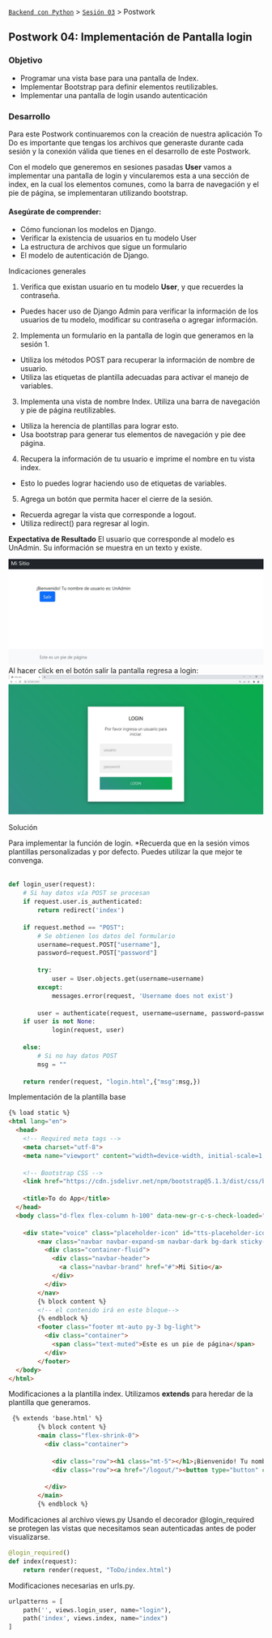 [`Backend con Python`](../../Readme.md) > [`Sesión 03`](../Readme.md) > Postwork
## Postwork 04: Implementación de Pantalla login

### Objetivo
- Programar una vista base para una pantalla de Index.
- Implementar Bootstrap para definir elementos reutilizables.
- Implementar una pantalla de login usando autenticación

### Desarrollo

Para este Postwork continuaremos con la creación de nuestra aplicación To Do es importante que tengas los archivos que generaste durante cada sesión y la conexión válida que tienes en el desarrollo de este Postwork.

Con el modelo que generemos en sesiones pasadas __User__  vamos a implementar una pantalla de login y vincularemos esta a una sección de index, en la cual los elementos comunes, como la barra de navegación y el pie de página, se implementaran utilizando bootstrap.


#### Asegúrate de comprender:
- Cómo funcionan los modelos en Django.
- Verificar la existencia de usuarios en tu modelo User
- La estructura de archivos que sigue un formulario
- El modelo de autenticación de Django.



Indicaciones generales

1. Verifica que existan usuario en tu modelo __User__, y que recuerdes la contraseña.
- Puedes hacer uso de Django Admin para verificar la información de los usuarios de tu modelo, modificar su contraseña o agregar información.


2. Implementa un formulario en la pantalla de login que generamos en la sesión 1.
- Utiliza los métodos POST para recuperar la información de nombre de usuario.
- Utiliza las etiquetas de plantilla adecuadas para activar el manejo de variables.


3. Implementa una vista de nombre Index. Utiliza una barra de navegación y pie de página reutilizables.
- Utiliza la herencia de plantillas para lograr esto.
- Usa bootstrap para generar tus elementos de navegación y pie dee página.

4. Recupera la información de tu usuario e imprime el nombre en tu vista index.
- Esto lo puedes lograr haciendo uso de etiquetas de variables.


5. Agrega un botón que permita hacer el cierre de la sesión.
- Recuerda agregar la vista que corresponde a logout.
- Utiliza  redirect() para regresar al login.


__Expectativa de Resultado__
El usuario que corresponde al modelo es UnAdmin. Su información se muestra en un texto y existe.

![](postwork2.jpg)
Al hacer click en el botón salir la pantalla regresa a login:
![](postwork1.jpg)


<summary>
Solución</summary>

Para implementar la función de login. *Recuerda que en la sesión vimos plantillas personalizadas y por defecto. Puedes utilizar la que mejor te convenga.

```python

def login_user(request):
    # Si hay datos vía POST se procesan
    if request.user.is_authenticated:
        return redirect('index')

    if request.method == "POST":
        # Se obtienen los datos del formulario
        username=request.POST["username"],
        password=request.POST["password"]

        try:
            user = User.objects.get(username=username)
        except:
            messages.error(request, 'Username does not exist')

        user = authenticate(request, username=username, password=password)
    if user is not None:
            login(request, user)

    else:
        # Si no hay datos POST
        msg = ""

    return render(request, "login.html",{"msg":msg,})


```
Implementación de la plantilla base

```html
{% load static %}
<html lang="en">
  <head>
    <!-- Required meta tags -->
    <meta charset="utf-8">
    <meta name="viewport" content="width=device-width, initial-scale=1, shrink-to-fit=no">

    <!-- Bootstrap CSS -->
    <link href="https://cdn.jsdelivr.net/npm/bootstrap@5.1.3/dist/css/bootstrap.min.css" rel="stylesheet">

    <title>To do App</title>
  </head>
  <body class="d-flex flex-column h-100" data-new-gr-c-s-check-loaded="8.896.0" data-gr-ext-installed="" cz-shortcut-listen="true">

    <div state="voice" class="placeholder-icon" id="tts-placeholder-icon" title="Click to show TTS button" style="background-image: url(&quot;moz-extension://b37e2285-378e-45f4-84e0-f5b3f5e289ad/data/content_script/icons/voice.png&quot;);"><canvas class="loading-circle" id="text-to-speech-loader" style="display: none;" width="36" height="36"></canvas></div></body>
        <nav class="navbar navbar-expand-sm navbar-dark bg-dark sticky-top">
          <div class="container-fluid">
            <div class="navbar-header">
              <a class="navbar-brand" href="#">Mi Sitio</a>
            </div>
          </div>
        </nav>
        {% block content %}
        <!-- el contenido irá en este bloque-->
        {% endblock %}
        <footer class="footer mt-auto py-3 bg-light">
          <div class="container">
            <span class="text-muted">Este es un pie de página</span>
          </div>
        </footer>
  </body>
</html>


```
Modificaciones a la plantilla index. Utilizamos __extends__ para heredar de la plantilla que generamos.

```html
 {% extends 'base.html' %}
        {% block content %}
        <main class="flex-shrink-0">
          <div class="container">

            <div class="row"><h1 class="mt-5"></h1>¡Bienvenido! Tu nombre de usuario es: {{ user.username }}</h1></div>
            <div class="row"><a href="/logout/"><button type="button" class="btn btn-primary">Salir</button></a></div>
   
          </div>
        </main>
        {% endblock %}
```
Modificaciones al archivo views.py Usando el decorador @login_required se protegen las vistas que necesitamos sean autenticadas antes de poder visualizarse.

```python
@login_required()
def index(request):
    return render(request, "ToDo/index.html")
```

Modificaciones necesarias en urls.py.
```python
urlpatterns = [
    path('', views.login_user, name="login"),
    path('index', views.index, name="index")
]
```

</summary>